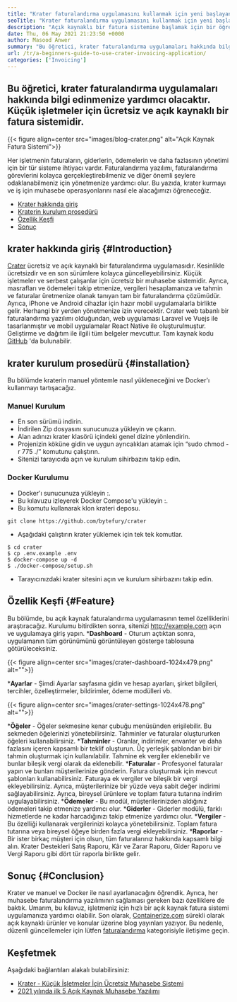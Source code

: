 ```yaml
---
title: "Krater faturalandırma uygulamasını kullanmak için yeni başlayan bir kılavuz" 
seoTitle: "Krater faturalandırma uygulamasını kullanmak için yeni başlayan bir kılavuz" 
description: "Açık kaynaklı bir fatura sistemine başlamak için bir öğretici. Bu krater kılavuzu, temel kavramlara ve özelliklere aşina olmanıza yardımcı olur." 
date: Thu, 06 May 2021 21:23:50 +0000
author: Masood Anwer
summary: "Bu öğretici, krater faturalandırma uygulamaları hakkında bilgi edinmenize yardımcı olacaktır. Küçük işletmeler için ücretsiz ve açık kaynaklı bir fatura sistemidir." 
url: /tr/a-beginners-guide-to-use-crater-invoicing-application/
categories: ['Invoicing']
---
```


## Bu öğretici, krater faturalandırma uygulamaları hakkında bilgi edinmenize yardımcı olacaktır. Küçük işletmeler için ücretsiz ve açık kaynaklı bir fatura sistemidir.

{{< figure align=center src="images/blog-crater.png" alt="Açık Kaynak Fatura Sistemi">}}

Her işletmenin faturaların, giderlerin, ödemelerin ve daha fazlasının yönetimi için bir tür sisteme ihtiyacı vardır. Faturalandırma yazılımı, faturalandırma görevlerini kolayca gerçekleştirebilmeniz ve diğer önemli şeylere odaklanabilmeniz için yönetmenize yardımcı olur. Bu yazıda, krater kurmayı ve iş için muhasebe operasyonlarını nasıl ele alacağımızı öğreneceğiz.
  * [Krater hakkında giriş][1]
  * [Kraterin kurulum prosedürü][2]
  * [Özellik Keşfi][3]
  * [Sonuç][4]

## krater hakkında giriş   {#Introduction}
[Crater][5] ücretsiz ve açık kaynaklı bir faturalandırma uygulamasıdır. Kesinlikle ücretsizdir ve en son sürümlere kolayca güncelleyebilirsiniz. Küçük işletmeler ve serbest çalışanlar için ücretsiz bir muhasebe sistemidir. Ayrıca, masrafları ve ödemeleri takip etmenize, vergileri hesaplamanıza ve tahmin ve faturalar üretmenize olanak tanıyan tam bir faturalandırma çözümüdür. Ayrıca, iPhone ve Android cihazlar için hazır mobil uygulamalarla birlikte gelir. Herhangi bir yerden yönetmenize izin verecektir. Crater web tabanlı bir faturalandırma yazılımı olduğundan, web uygulaması Laravel ve Vuejs ile tasarlanmıştır ve mobil uygulamalar React Native ile oluşturulmuştur. Geliştirme ve dağıtım ile ilgili tüm belgeler mevcuttur. Tam kaynak kodu [GitHub][6] 'da bulunabilir.

## krater kurulum prosedürü   {#installation}
Bu bölümde kraterin manuel yöntemle nasıl yükleneceğini ve Docker'ı kullanmayı tartışacağız.

### Manuel Kurulum
  * En son sürümü indirin.
  * İndirilen Zip dosyasını sunucunuza yükleyin ve çıkarın.
  * Alan adınızı krater klasörü içindeki genel dizine yönlendirin.
  * Projenizin köküne gidin ve uygun ayrıcalıkları atamak için “sudo chmod -r 775 ./” komutunu çalıştırın.
  * Sitenizi tarayıcıda açın ve kurulum sihirbazını takip edin.

### Docker Kurulumu
  * Docker'ı sunucunuza yükleyin :.
  * Bu kılavuzu izleyerek Docker Compose'u yükleyin :.
  * Bu komutu kullanarak klon krateri deposu.
```
git clone https://github.com/bytefury/crater
```
  * Aşağıdaki çalıştırın krater yüklemek için tek tek komutlar.
```
$ cd crater
$ cp .env.example .env
$ docker-compose up -d
$ ./docker-compose/setup.sh
```
  * Tarayıcınızdaki krater sitesini açın ve kurulum sihirbazını takip edin.

## Özellik Keşfi   {#Feature}
Bu bölümde, bu açık kaynak faturalandırma uygulamasının temel özelliklerini araştıracağız. Kurulumu bitirdikten sonra, sitenizi http://example.com açın ve uygulamaya giriş yapın.
  ***Dashboard**  - Oturum açtıktan sonra, uygulamanın tüm görünümünü görüntüleyen gösterge tablosuna götürüleceksiniz.

{{< figure align=center src="images/crater-dashboard-1024x479.png" alt="">}}

  ***Ayarlar**  - Şimdi Ayarlar sayfasına gidin ve hesap ayarları, şirket bilgileri, tercihler, özelleştirmeler, bildirimler, ödeme modülleri vb.

{{< figure align=center src="images/crater-settings-1024x478.png" alt="">}}

  ***Öğeler**  - Öğeler sekmesine kenar çubuğu menüsünden erişilebilir. Bu sekmeden öğelerinizi yönetebilirsiniz. Tahminler ve faturalar oluştururken öğeleri kullanabilirsiniz.
  ***Tahminler**  - Oranlar, indirimler, envanter ve daha fazlasını içeren kapsamlı bir teklif oluşturun. Üç yerleşik şablondan biri bir tahmin oluşturmak için kullanılabilir. Tahmine ek vergiler eklenebilir ve bunlar bileşik vergi olarak da eklenebilir.
  ***Faturalar**  - Profesyonel faturalar yapın ve bunları müşterilerinize gönderin. Fatura oluşturmak için mevcut şablonları kullanabilirsiniz. Faturaya ek vergiler ve bileşik bir vergi ekleyebilirsiniz. Ayrıca, müşterilerinize bir yüzde veya sabit değer indirimi sağlayabilirsiniz. Ayrıca, bireysel ürünlere ve toplam fatura tutarına indirim uygulayabilirsiniz.
  ***Ödemeler**  - Bu modül, müşterilerinizden aldığınız ödemeleri takip etmenize yardımcı olur.
  ***Giderler**  - Giderler modülü, farklı hizmetlerde ne kadar harcadığınızı takip etmenize yardımcı olur.
  ***Vergiler**  - Bu özelliği kullanarak vergilerinizi kolayca yönetebilirsiniz. Toplam fatura tutarına veya bireysel öğeye birden fazla vergi ekleyebilirsiniz.
  ***Raporlar**  - Bir ister birkaç müşteri için olsun, tüm faturalarınız hakkında kapsamlı bilgi alın. Krater Destekleri Satış Raporu, Kâr ve Zarar Raporu, Gider Raporu ve Vergi Raporu gibi dört tür raporla birlikte gelir.

## Sonuç   {#Conclusion}
Krater ve manuel ve Docker ile nasıl ayarlanacağını öğrendik. Ayrıca, her muhasebe faturalandırma yazılımının sağlaması gereken bazı özelliklere de baktık. Umarım, bu kılavuz, işletmeniz için hızlı bir açık kaynak fatura sistemi uygulamanıza yardımcı olabilir.
Son olarak, [Containerize.com][7] sürekli olarak açık kaynaklı ürünler ve konular üzerine blog yayınları yazıyor. Bu nedenle, düzenli güncellemeler için lütfen [faturalandırma][8] kategorisiyle iletişime geçin.

## Keşfetmek
Aşağıdaki bağlantıları alakalı bulabilirsiniz:
  * [Krater - Küçük İşletmeler İçin Ücretsiz Muhasebe Sistemi][5]
  * [2021 yılında ilk 5 Açık Kaynak Muhasebe Yazılımı][9]

  
[1]: #Introduction
[2]: #Installation
[3]: #Feature
[4]: #Conclusion
[5]: https://products.containerize.com/invoicing/crater/
[6]: https://github.com/bytefury/crater
[7]: https://containerize.com
[8]: https://blog.containerize.com/category/invoicing/
[9]: https://blog.containerize.com/invoicing/top-5-open-source-accounting-software-in-the-year-2021/
